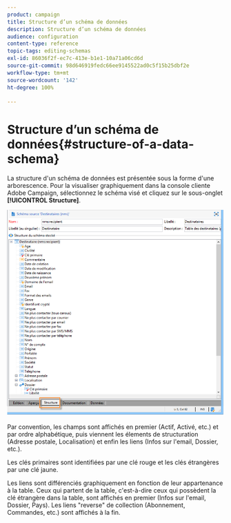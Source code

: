 ```yaml
---
product: campaign
title: Structure d’un schéma de données
description: Structure d’un schéma de données
audience: configuration
content-type: reference
topic-tags: editing-schemas
exl-id: 86036f2f-ec7c-413e-b1e1-10a71a06cd6d
source-git-commit: 98d646919fedc66ee9145522ad0c5f15b25dbf2e
workflow-type: tm+mt
source-wordcount: '142'
ht-degree: 100%

---
```


# Structure d’un schéma de données{#structure-of-a-data-schema}

La structure d&#39;un schéma de données est présentée sous la forme d&#39;une arborescence. Pour la visualiser graphiquement dans la console cliente Adobe Campaign, sélectionnez le schéma visé et cliquez sur le sous-onglet **[!UICONTROL Structure]**.

![](assets/d_ncs_integration_schema_arbo.png)

Par convention, les champs sont affichés en premier (Actif, Activé, etc.) et par ordre alphabétique, puis viennent les élements de structuration (Adresse postale, Localisation) et enfin les liens (Infos sur l&#39;email, Dossier, etc.).

Les clés primaires sont identifiées par une clé rouge et les clés étrangères par une clé jaune.

Les liens sont différenciés graphiquement en fonction de leur appartenance à la table. Ceux qui partent de la table, c&#39;est-à-dire ceux qui possèdent la clé étrangère dans la table, sont affichés en premier (Infos sur l&#39;email, Dossier, Pays). Les liens &quot;reverse&quot; de collection (Abonnement, Commandes, etc.) sont affichés à la fin.
